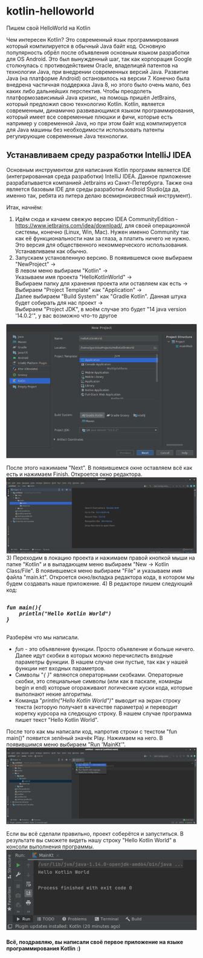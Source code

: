# kotlin-helloworld
Пишем свой HelloWorld на Kotlin

Чем интересен Kotlin? Это современный язык программирования который компилируется в обычный Java байт код. Основную популярность обрёл после объявления основным языком разработки для OS Android. Это был вынужденный шаг, так как корпорация Google столкнулась с противодействием Oracle, владелицей патентов на технологии Java, при внедрении современных версий Java. Развитие Java (на платформе Android) остановилось на версии 7. Конечно была внедрена частичная поддержка Java 8, но этого было очень мало, без каких либо дальнейших перспектив. Чтобы преодолеть платформозависимый Java кризис, на помощь пришёл JetBrains, который предложил свою технологию Kotlin. Kotlin, является современным, динамично развивающимся языком программирования, который имеет все современные плюшки и фичи, которые есть например у современной Java, но при этом байт код компилируется для Java машины без необходимости использовать патенты регулирующие современные Java технологии.

## Устанавливаем среду разработки IntelliJ IDEA
Основным инструментом для написания Kotlin программ является IDE (интегрированная среда разработки) IntelliJ IDEA. Данное приложение разрабатывается компанией Jetbrains из Санкт-Петербурга. Также она является базовым IDE для среды разработки Android Studio(да да, именно так, ребята из питера делаю всемирноизвестный инструмент).

Итак, начнём:
1) Идём сюда и качаем свежую версию IDEA CommunityEdition -https://www.jetbrains.com/idea/download/, для своей операционной системы, конечно (Linux, Win, Mac). Нужен именно Community так как её функциональности нам за глаза, а платить ничего не нужно. Это версия для общественного некоммерческого использования. Устанавливаем как обычно.
2) Запускаем установленную версию. В появившемся  окне выбираем  
"NewProject" -> <br>
В левом меню выбираем "Kotlin" -> <br>
Указываем имя проекта "HelloKotlinWorld" -> <br>
Выбираем папку для хранения проекта или оставляем как есть -><br>
Выбираем "Project Template" как "Application" -><br>
Далее выбираем "Build System" как "Gradle Kotlin". Данная штука будет собирать для нас проект -><br>
Выбираем "Project JDK", в моём случае это будет "14 java version '14.0.2'", у вас возможно что-то другое<br>
<img src="images/4.png">

После этого нажимаем "Next". В появившемся окне оставляем всё как есть и нажимаем Finish. Откроется окно редактора.<br>
<img src="images/1.png">
3) Переходим в локацию проекта и нажимаем правой кнопкой мыши на папке "Kotlin" и в выпадающем меню выбираем "New -> Kotlin Class/File". В появившемся меню выбираем "File" и указываем имя файла "main.kt". Откроется окно/вкладка редактора кода, в котором мы будем создавать наше приложение.
4) В редакторе пишем следующий код:
<br>
<pre>
<i><b>
fun main(){
    println("Hello Kotlin World")
}
</i></b>
</pre>

Разберём что мы написали. 
 - <i>fun</i> - это объявление функции. Просто объявление и больше ничего. Далее идут скобки в которых можно перечислисть входные параметры функции. В нашем случае они пустые, так как у нашей функции нет входных параметров.
 - Символы "<i>{ }</i>" являются операторными скобками. Операторные скобки, это специальные символы (или как в паскале, команды begin и end) которые огораживают логические куски кода, которые выполнают некие алгоритмы.
 - Команда "<i>println("Hello Kotlin World")</i>" выводит на экран строку текста (которую получает в качестве параметра) и переводит коретку курсора на следющую строку. В нашем случае программа пишет текст "Hello Kotlin World".

После того как мы написали код, напротив строки с текстом "fun main()" появится зелёный значёк Play. Нажимаем на него. В появившимся меню выбираем "Run 'MainKt'".<br>
<img src="images/2.png">


Если вы всё сделали правильно, проект соберётся и запуститься. В результате вы сможете видеть нашу строку "Hello Kotlin World" в консоли выполнения программы.<br>
<img src="images/3.png">


#### Всё, поздравляю, вы написали своё первое приложение на языке программирования Kotlin :)
